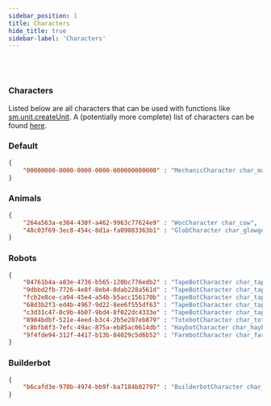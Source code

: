 ```yaml
---
sidebar_position: 1
title: Characters
hide_title: true
sidebar-label: 'Characters'
---
```


<br></br>

### Characters

Listed below are all characters that can be used with functions like [sm.unit.createUnit](/docs/lua/game_script_env/static_functions/sm.unit#createunit).
A (potentially more complete) list of characters can be found [here](https://github.com/Vajdani/sm_docs/blob/master/Lists/Characters.txt).

### Default

```json
{
    "00000000-0000-0000-0000-000000000000" : "MechanicCharacter char_male_tp"
}
```

### Animals

```json
{
    "264a563a-e304-430f-a462-9963c77624e9" : "WocCharacter char_cow",
	"48c03f69-3ec8-454c-8d1a-fa09083363b1" : "GlobCharacter char_glowgorp"
}
```

### Robots

```json
{
    "04761b4a-a83e-4736-b565-120bc776edb2" : "TapeBotCharacter char_tapebot",
    "9dbbd2fb-7726-4e8f-8eb4-0dab228a561d" : "TapeBotCharacter char_tapebot02",
    "fcb2e8ce-ca94-45e4-a54b-b5acc156170b" : "TapeBotCharacter char_tapebot03",
    "68d3b2f3-ed4b-4967-9d22-8ee6f555df63" : "TapeBotCharacter char_tapebot04",
    "c3d31c47-0c9b-4b07-9bd4-8f022dc4333e" : "TapeBotCharacter char_tapebot_red",
    "8984bdbf-521e-4eed-b3c4-2b5e287eb879" : "TotebotCharacter char_totebot",
    "c8bfb8f3-7efc-49ac-875a-eb85ac0614db" : "HaybotCharacter char_haybot",
    "9f4fde94-312f-4417-b13b-84029c5d6b52" : "FarmbotCharacter char_farmbot"
}
```

### Builderbot

```json
{
    "b6cafd3e-970b-4974-bb9f-ba7184b02797" : "BuilderbotCharacter char_builderbot_tp"
}
```